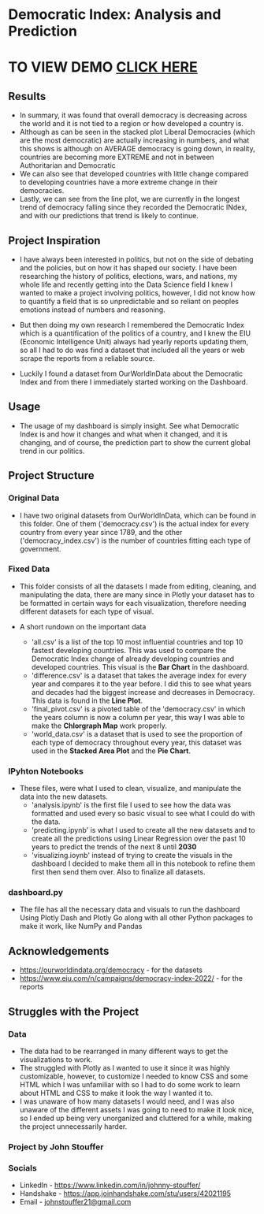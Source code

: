 # Democratic Index: Analysis and Prediction

# TO VIEW DEMO [CLICK HERE](https://democratic-index-prediction.onrender.com)

## Results

- In summary, it was found that overall democracy is decreasing across the world and it is not tied to a region or how developed a country is.
- Although as can be seen in the stacked plot Liberal Democracies (which are the most democratic) are actually increasing in numbers, and what this shows is although on AVERAGE democracy is going down, in reality, countries are becoming more EXTREME and not in between Authoritarian and Democratic
- We can also see that developed countries with little change compared to developing countries have a more extreme change in their democracies.
- Lastly, we can see from the line plot, we are currently in the longest trend of democracy falling since they recorded the Democratic INdex, and with our predictions that trend is likely to continue.

## Project Inspiration

- I have always been interested in politics, but not on the side of debating and the policies, but on how it has shaped our society. I have been researching the history of politics, elections, wars, and nations, my whole life and recently getting into the Data Science field I knew I wanted to make a project involving politics, however, I did not know how to quantify a field that is so unpredictable and so reliant on peoples emotions instead of numbers and reasoning.

- But then doing my own research I remembered the Democratic Index which is a quantification of the politics of a country, and I knew the EIU (Economic Intelligence Unit) always had yearly reports updating them, so all I had to do was find a dataset that included all the years or web scrape the reports from a reliable source.

- Luckily I found a dataset from OurWorldInData about the Democratic Index and from there I immediately started working on the Dashboard.

## Usage

- The usage of my dashboard is simply insight. See what Democratic Index is and how it changes and what when it changed, and it is changing, and of course, the prediction part to show the current global trend in our politics.

## Project Structure

### Original Data

 - I have two original datasets from OurWorldInData, which can be found in this folder. One of them ('democracy.csv') is the actual index for every country from every year since 1789, and the other ('democracy_index.csv') is the number of countries fitting each type of government.

 ### Fixed Data

 - This folder consists of all the datasets I made from editing, cleaning, and manipulating the data, there are many since in Plotly your dataset has to be formatted in certain ways for each visualization, therefore needing different datasets for each type of visual.
 
 - A short rundown on the important data
    - 'all.csv' is a list of the top 10 most influential countries and top 10 fastest developing countries. This was used to compare the Democratic Index change of already developing countries and developed countries. This visual is the **Bar Chart** in the dashboard.
    - 'difference.csv' is a dataset that takes the average index for every year and compares it to the year before. I did this to see what years and decades had the biggest increase and decreases in Democracy. This data is found in the **Line Plot**.
    - 'final_pivot.csv' is a pivoted table of the 'democracy.csv' in which the years column is now a column per year, this way I was able to make the **Chlorgraph Map** work properly.
    - 'world_data.csv' is a dataset that is used to see the proportion of each type of democracy throughout every year, this dataset was used in the **Stacked Area Plot** and the **Pie Chart**.

### IPyhton Notebooks

- These files, were what I used to clean, visualize, and manipulate the data into the new datasets.
    - 'analysis.ipynb' is the first file I used to see how the data was formatted and used every so basic visual to see what I could do with the data.
    - 'predicting.ipynb' is what I used to create all the new datasets and to create all the predictions using Linear Regression over the past 10 years to predict the trends of the next 8 until **2030**
    - 'visualizing.ioynb' instead of trying to create the visuals in the dashboard I decided to make them all in this notebook to refine them first then send them over. Also to finalize all datasets.

### dashboard.py

- The file has all the necessary data and visuals to run the dashboard Using Plotly Dash and Plotly Go along with all other Python packages to make it work, like NumPy and Pandas

## Acknowledgements

- https://ourworldindata.org/democracy - for the datasets
- https://www.eiu.com/n/campaigns/democracy-index-2022/ - for the reports

## Struggles with the Project

### Data
- The data had to be rearranged in many different ways to get the visualizations to work.
- The struggled with Plotly as I wanted to use it since it was highly customizable, however, to customize I needed to know CSS and some HTML which I was unfamiliar with so I had to do some work to learn about HTML and CSS to make it look the way I wanted it to.
- I was unaware of how many datasets I would need, and I was also unaware of the different assets I was going to need to make it look nice, so I ended up being very unorganized and cluttered for a while, making the project unnecessarily harder.

### Project by John Stouffer

### Socials
- LinkedIn - https://www.linkedin.com/in/johnny-stouffer/
- Handshake - https://app.joinhandshake.com/stu/users/42021195
- Email - johnstouffer21@gmail.com
